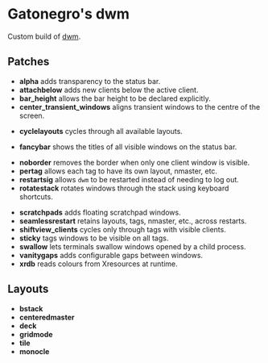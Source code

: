 # Gatonegro's dwm

Custom build of [dwm](https://dwm.suckless.org/).

## Patches

+ **alpha** adds transparency to the status bar.
+ **attachbelow** adds new clients below the active client.
+ **bar_height** allows the bar height to be declared explicitly.
+ **center_transient_windows** aligns transient windows to the centre of the screen.
<!-- + **cool_autostart** executes commands defined in an array inside config.h. -->
+ **cyclelayouts** cycles through all available layouts.
<!-- + **fakefullscreenclient** enables clients to enter "fullscreen" mode using -->
<!--   only their current space. -->
+ **fancybar** shows the titles of all visible windows on the status bar.
<!-- + **hide_vacant_tags** hides tags without any clients. -->
+ **noborder** removes the border when only one client window is visible.
+ **pertag** allows each tag to have its own layout, nmaster, etc.
+ **restartsig** allows `dwm` to be restarted instead of needing to log out.
+ **rotatestack** rotates windows through the stack using keyboard shortcuts.
<!-- + **save_floats** saves the position of floating windows and restores them -->
<!--   after being forced into tiling mode. -->
+ **scratchpads** adds floating scratchpad windows.
+ **seamlessrestart** retains layouts, tags, nmaster, etc., across restarts.
+ **shiftview_clients** cycles only through tags with visible clients.
+ **sticky** tags windows to be visible on all tags.
+ **swallow** lets terminals swallow windows opened by a child process.
+ **vanitygaps** adds configurable gaps between windows.
+ **xrdb** reads colours from Xresources at runtime.

## Layouts

+ **bstack**
+ **centeredmaster**
+ **deck**
+ **gridmode**
+ **tile**
+ **monocle**
